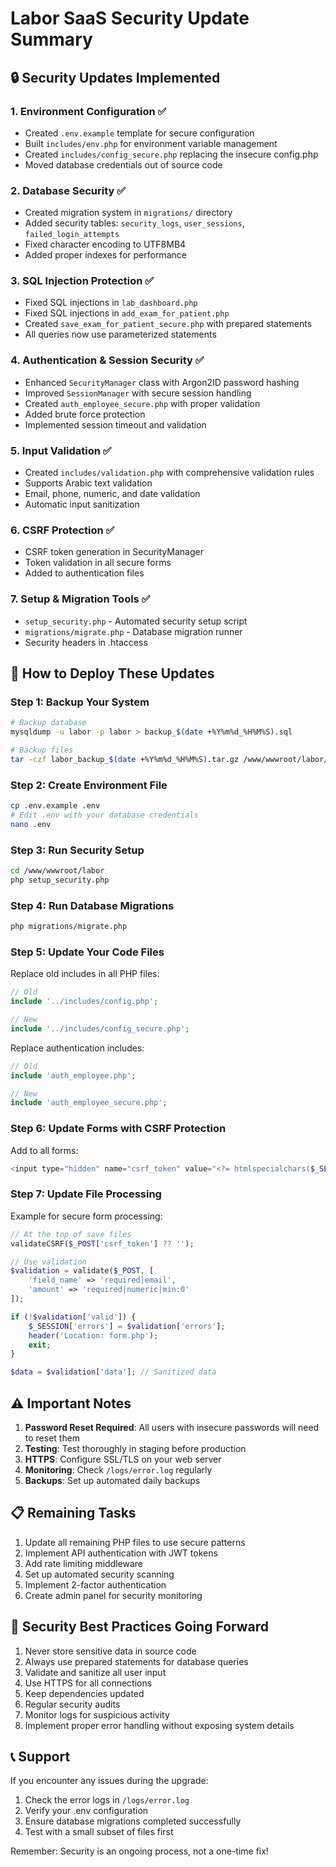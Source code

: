 # Labor SaaS Security Update Summary

## 🔒 Security Updates Implemented

### 1. **Environment Configuration** ✅
- Created `.env.example` template for secure configuration
- Built `includes/env.php` for environment variable management  
- Created `includes/config_secure.php` replacing the insecure config.php
- Moved database credentials out of source code

### 2. **Database Security** ✅
- Created migration system in `migrations/` directory
- Added security tables: `security_logs`, `user_sessions`, `failed_login_attempts`
- Fixed character encoding to UTF8MB4
- Added proper indexes for performance

### 3. **SQL Injection Protection** ✅
- Fixed SQL injections in `lab_dashboard.php`
- Fixed SQL injections in `add_exam_for_patient.php`
- Created `save_exam_for_patient_secure.php` with prepared statements
- All queries now use parameterized statements

### 4. **Authentication & Session Security** ✅
- Enhanced `SecurityManager` class with Argon2ID password hashing
- Improved `SessionManager` with secure session handling
- Created `auth_employee_secure.php` with proper validation
- Added brute force protection
- Implemented session timeout and validation

### 5. **Input Validation** ✅
- Created `includes/validation.php` with comprehensive validation rules
- Supports Arabic text validation
- Email, phone, numeric, and date validation
- Automatic input sanitization

### 6. **CSRF Protection** ✅
- CSRF token generation in SecurityManager
- Token validation in all secure forms
- Added to authentication files

### 7. **Setup & Migration Tools** ✅
- `setup_security.php` - Automated security setup script
- `migrations/migrate.php` - Database migration runner
- Security headers in .htaccess

## 🚀 How to Deploy These Updates

### Step 1: Backup Your System
```bash
# Backup database
mysqldump -u labor -p labor > backup_$(date +%Y%m%d_%H%M%S).sql

# Backup files
tar -czf labor_backup_$(date +%Y%m%d_%H%M%S).tar.gz /www/wwwroot/labor/
```

### Step 2: Create Environment File
```bash
cp .env.example .env
# Edit .env with your database credentials
nano .env
```

### Step 3: Run Security Setup
```bash
cd /www/wwwroot/labor
php setup_security.php
```

### Step 4: Run Database Migrations
```bash
php migrations/migrate.php
```

### Step 5: Update Your Code Files

Replace old includes in all PHP files:
```php
// Old
include '../includes/config.php';

// New
include '../includes/config_secure.php';
```

Replace authentication includes:
```php
// Old
include 'auth_employee.php';

// New
include 'auth_employee_secure.php';
```

### Step 6: Update Forms with CSRF Protection

Add to all forms:
```php
<input type="hidden" name="csrf_token" value="<?= htmlspecialchars($_SESSION['csrf_token'] ?? '') ?>">
```

### Step 7: Update File Processing

Example for secure form processing:
```php
// At the top of save files
validateCSRF($_POST['csrf_token'] ?? '');

// Use validation
$validation = validate($_POST, [
    'field_name' => 'required|email',
    'amount' => 'required|numeric|min:0'
]);

if (!$validation['valid']) {
    $_SESSION['errors'] = $validation['errors'];
    header('Location: form.php');
    exit;
}

$data = $validation['data']; // Sanitized data
```

## ⚠️ Important Notes

1. **Password Reset Required**: All users with insecure passwords will need to reset them
2. **Testing**: Test thoroughly in staging before production
3. **HTTPS**: Configure SSL/TLS on your web server
4. **Monitoring**: Check `/logs/error.log` regularly
5. **Backups**: Set up automated daily backups

## 📋 Remaining Tasks

1. Update all remaining PHP files to use secure patterns
2. Implement API authentication with JWT tokens
3. Add rate limiting middleware
4. Set up automated security scanning
5. Implement 2-factor authentication
6. Create admin panel for security monitoring

## 🔐 Security Best Practices Going Forward

1. Never store sensitive data in source code
2. Always use prepared statements for database queries
3. Validate and sanitize all user input
4. Use HTTPS for all connections
5. Keep dependencies updated
6. Regular security audits
7. Monitor logs for suspicious activity
8. Implement proper error handling without exposing system details

## 📞 Support

If you encounter any issues during the upgrade:
1. Check the error logs in `/logs/error.log`
2. Verify your .env configuration
3. Ensure database migrations completed successfully
4. Test with a small subset of files first

Remember: Security is an ongoing process, not a one-time fix!